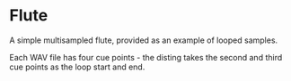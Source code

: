 # Flute

A simple multisampled flute, provided as an example of looped samples.

Each WAV file has four cue points - the disting takes the second and third cue points as the loop start and end.

